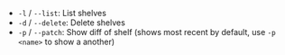 - `-l` / `--list`: List shelves
- `-d` / `--delete`: Delete shelves
- `-p` / `--patch`: Show diff of shelf (shows most recent by default, use `-p <name>` to show a another)
